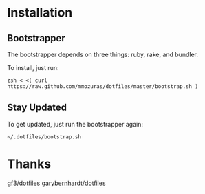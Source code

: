 # Installation

## Bootstrapper

The bootstrapper depends on three things: ruby, rake, and bundler.

To install, just run:

    zsh < <( curl https://raw.github.com/mmozuras/dotfiles/master/bootstrap.sh )

## Stay Updated

To get updated, just run the bootstrapper again:

    ~/.dotfiles/bootstrap.sh

# Thanks

[gf3/dotfiles](https://github.com/gf3/dotfiles)
[garybernhardt/dotfiles](https://github.com/garybernhardt/dotfiles)